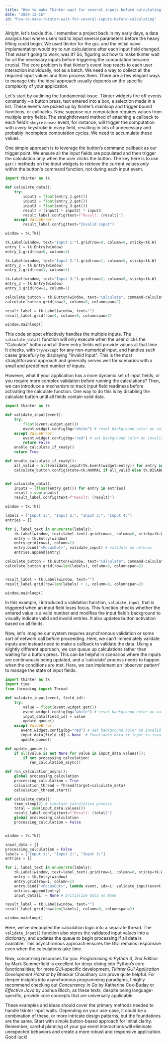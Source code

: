 ```yaml
---
title: "How to make Tkinter wait for several inputs before calculating?"
date: "2024-12-16"
id: "how-to-make-tkinter-wait-for-several-inputs-before-calculating"
---
```


Alright, let's tackle this. I remember a project back in my early days, a data analysis tool where users had to input several parameters before the heavy lifting could begin. We used tkinter for the gui, and the initial naive implementation would try to run calculations after each input field changed. That wasn't going to work, was it? So, figuring out how to make tkinter wait for all the necessary inputs before triggering the computation became crucial. The core problem is that tkinter’s event loop reacts to each user interaction individually, not as a batch. We need a way to collect all the required input values and *then* process them. There are a few elegant ways to manage this; the ideal approach usually depends on the specific complexity of your application.

Let's start by outlining the fundamental issue. Tkinter widgets fire off events constantly – a button press, text entered into a box, a selection made in a list. These events are picked up by tkinter’s mainloop and trigger bound functions, or callbacks. Now, suppose our computation requires values from multiple entry fields. The straightforward method of attaching a callback to each field’s `<keyrelease>` event, for instance, will trigger the computation with *every* keystroke in *every* field, resulting in lots of unnecessary and probably incomplete computation cycles. We need to accumulate these values.

One simple approach is to leverage the button’s command callback as our trigger point. We ensure all the input fields are populated and then trigger the calculation only when the user clicks the button. The key here is to use `get()` methods on the input widgets to retrieve the current values *only* within the button's command function, not during each input event.

```python
import tkinter as tk

def calculate_data():
    try:
        input1 = float(entry_1.get())
        input2 = float(entry_2.get())
        input3 = float(entry_3.get())
        result = (input1 + input2) * input3
        result_label.config(text=f"Result: {result}")
    except ValueError:
        result_label.config(text="Invalid input")

window = tk.Tk()

tk.Label(window, text="Input 1:").grid(row=0, column=0, sticky=tk.W)
entry_1 = tk.Entry(window)
entry_1.grid(row=0, column=1)

tk.Label(window, text="Input 2:").grid(row=1, column=0, sticky=tk.W)
entry_2 = tk.Entry(window)
entry_2.grid(row=1, column=1)

tk.Label(window, text="Input 3:").grid(row=2, column=0, sticky=tk.W)
entry_3 = tk.Entry(window)
entry_3.grid(row=2, column=1)

calculate_button = tk.Button(window, text="Calculate", command=calculate_data)
calculate_button.grid(row=3, column=0, columnspan=2)

result_label = tk.Label(window, text="")
result_label.grid(row=4, column=0, columnspan=2)

window.mainloop()
```

This code snippet effectively handles the multiple inputs. The `calculate_data()` function will only execute when the user clicks the "Calculate" button and all three entry fields will provide values at that time. It checks, with `try/except` for any non-numerical input, and handles such cases gracefully by displaying "Invalid Input". This is the most straightforward approach and generally serves well for scenarios with a small and predefined number of inputs.

However, what if your application has a more dynamic set of input fields, or you require more complex validation before running the calculations? Then, we can introduce a mechanism to track input field readiness before activating the calculate function. One way to do this is by disabling the calculate button until all fields contain valid data.

```python
import tkinter as tk

def validate_input(event):
    try:
        float(event.widget.get())
        event.widget.config(bg="white") # reset background color on valid input
    except ValueError:
        event.widget.config(bg="red") # set background color on invalid input
        return False
    enable_calculate_if_ready()
    return True

def enable_calculate_if_ready():
    all_valid = all(validate_input(tk.Event(widget=entry)) for entry in entries) # create dummy event for validation checks
    calculate_button.config(state=tk.NORMAL if all_valid else tk.DISABLED)


def calculate_data():
    inputs = [float(entry.get()) for entry in entries]
    result = sum(inputs)
    result_label.config(text=f"Result: {result}")

window = tk.Tk()

labels = ["Input 1:", "Input 2:", "Input 3:", "Input 4:"]
entries = []

for i, label_text in enumerate(labels):
    tk.Label(window, text=label_text).grid(row=i, column=0, sticky=tk.W)
    entry = tk.Entry(window)
    entry.grid(row=i, column=1)
    entry.bind("<FocusOut>", validate_input) # validate on unfocus
    entries.append(entry)

calculate_button = tk.Button(window, text="Calculate", command=calculate_data, state=tk.DISABLED)
calculate_button.grid(row=len(labels), column=0, columnspan=2)


result_label = tk.Label(window, text="")
result_label.grid(row=len(labels) + 1, column=0, columnspan=2)

window.mainloop()
```

In this example, I introduced a validation function, `validate_input`, that is triggered when an input field loses focus. This function checks whether the entered value is a valid number and modifies the input field’s background to visually indicate valid and invalid entries. It also updates button activation based on all fields.

Now, let's imagine our system requires asynchronous validation or some sort of network call before proceeding. Here, we can’t immediately validate inputs and instead need to make a callback to validate the data. Using a slightly different approach, we can queue up calculations rather than waiting for a button press. This can be helpful in scenarios where the inputs are continuously being updated, and a 'calculate' process needs to happen when the conditions are met. Here, we can implement an 'observer pattern' to manage the state of input fields.

```python
import tkinter as tk
import time
from threading import Thread

def validate_input(event, field_id):
    try:
        value = float(event.widget.get())
        event.widget.config(bg="white") # reset background color on valid input
        input_data[field_id] = value
        update_queue()
    except ValueError:
       event.widget.config(bg="red") # set background color on invalid input
       input_data[field_id] = None  # Invalidate data if input is invalid
       update_queue()

def update_queue():
    if all(value is not None for value in input_data.values()):
        if not processing_calculation:
           run_calculation_async()

def run_calculation_async():
    global processing_calculation
    processing_calculation = True
    calculation_thread = Thread(target=calculate_data)
    calculation_thread.start()

def calculate_data():
    time.sleep(2) # simulate calculation process
    total = sum(input_data.values())
    result_label.config(text=f"Result: {total}")
    global processing_calculation
    processing_calculation = False


window = tk.Tk()

input_data = {}
processing_calculation = False
labels = ["Input 1:", "Input 2:", "Input 3:"]
entries = []

for i, label_text in enumerate(labels):
    tk.Label(window, text=label_text).grid(row=i, column=0, sticky=tk.W)
    entry = tk.Entry(window)
    entry.grid(row=i, column=1)
    entry.bind("<FocusOut>", lambda event, idx=i: validate_input(event, idx)) # Pass field ID
    entries.append(entry)
    input_data[i] = None # Initialize data as None

result_label = tk.Label(window, text="")
result_label.grid(row=len(labels), column=0, columnspan=2)

window.mainloop()

```
Here, we’ve decoupled the calculation logic into a separate thread. The `validate_input()` function also stores the validated input values into a dictionary, and updates the queue to begin processing if all data is available. This asynchronous approach ensures the GUI remains responsive even when the calculations take time.

Now, concerning resources for you: *Programming in Python 3, 2nd Edition* by Mark Summerfield is excellent for deep-diving into Python’s core functionalities; for more GUI-specific development, *Tkinter GUI Application Development Hotshot* by Bhaskar Chaudhary can prove quite helpful. For deeper insights into asynchronous programming paradigms, I highly recommend checking out *Concurrency in Go* by Katherine Cox-Buday or *Effective Java* by Joshua Bloch, as these texts, despite being language-specific, provide core concepts that are universally applicable.

These examples and ideas should cover the primary methods needed to handle tkinter input waits. Depending on your use-case, it could be a combination of these, or more intricate design patterns, but the foundations are the same. Start with simple button-based approach for initial clarity. Remember, careful planning of your gui event interactions will eliminate unexpected behaviors and create a more robust and responsive application. Good luck!
